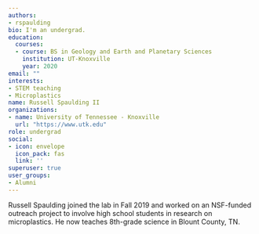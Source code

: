 ```yaml
---
authors:
- rspaulding
bio: I'm an undergrad.
education:
  courses:
  - course: BS in Geology and Earth and Planetary Sciences
    institution: UT-Knoxville
    year: 2020
email: ""
interests:
- STEM teaching
- Microplastics
name: Russell Spaulding II
organizations:
- name: University of Tennessee - Knoxville
  url: "https://www.utk.edu"
role: undergrad
social:
- icon: envelope
  icon_pack: fas
  link: ''
superuser: true
user_groups:
- Alumni
---
```


Russell Spaulding joined the lab in Fall 2019 and worked on an NSF-funded outreach project to involve high school students in research on microplastics. He now teaches 8th-grade science in Blount County, TN. 